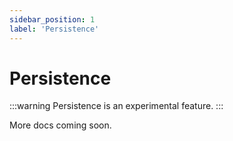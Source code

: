 ```yaml
---
sidebar_position: 1
label: 'Persistence'
---
```


# Persistence

:::warning
Persistence is an experimental feature.
:::

More docs coming soon.
